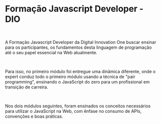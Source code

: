 <br> 
<h1> Formação Javascript Developer - DIO </h1>
<br>

<p>
  A Formação Javascript Developer da Digital Innovation One buscar ensinar para os participantes, os fundamentos desta linguagem de programação até o seu papel essencial na Web atualmente.
</p> <br>

<p>
  Para isso, no primeiro módulo foi entregue uma dinâmica diferente, onde o expert conduz todo o primeiro módulo usando a técnica de "pair programming",         ensinando o JavaScript do zero para um profissional em transição de carreira. 
</p> <br>

<p>
  Nos dois módulos seguintes, foram ensinados os conceitos necessários para utilizar o JavaScript na Web, com ênfase no consumo de APIs, convenções e boas   práticas. 
</p>
